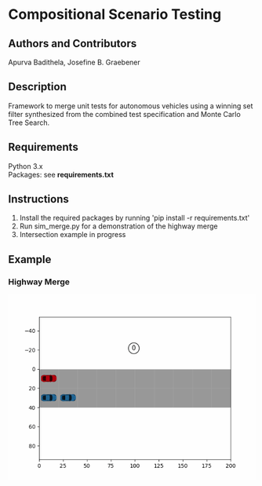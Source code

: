 # Compositional Scenario Testing
## Authors and Contributors
Apurva Badithela, Josefine B. Graebener <br />

## Description
Framework to merge unit tests for autonomous vehicles using a winning set filter synthesized from the combined test specification and Monte Carlo Tree Search.

## Requirements
Python 3.x<br />
Packages: see **requirements.txt** <br />

## Instructions
1. Install the required packages by running 'pip install -r requirements.txt' <br />
2. Run sim_merge.py for a demonstration of the highway merge <br />
3. Intersection example in progress

## Example
### Highway Merge
![](animations/merge_track10.gif)
